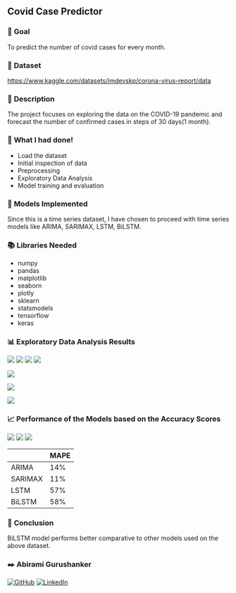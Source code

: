 ## **Covid Case Predictor**

### 🎯 **Goal**
To predict the number of covid cases for every month.

### 🧵 **Dataset**
https://www.kaggle.com/datasets/imdevskp/corona-virus-report/data

### 🧾 **Description**
The project focuses on exploring the data on the COVID-19 pandemic and forecast the number of confirmed cases in steps of 30 days(1 month).

### 🧮 **What I had done!**

- Load the dataset
- Initial inspection of data
- Preprocessing
- Exploratory Data Analysis
- Model training and evaluation

### 🚀 **Models Implemented**

Since this is a time series dataset, I have chosen to proceed with time series models like ARIMA, SARIMAX, LSTM, BiLSTM.

### 📚 **Libraries Needed**
- numpy
- pandas
- matplotlib
- seaborn
- plotly
- sklearn
- statsmodels
- tensorflow
- keras


### 📊 **Exploratory Data Analysis Results**
![](Images/EDA1.png)
![](Images/EDA2.png)
![](Images/EDA3.png)
![](Images/EDA4.png)

![](Images/EDA5.png)

![](Images/EDA6.png)

![](Images/newplot.png)



### 📈 **Performance of the Models based on the Accuracy Scores**

![](Images/ARIMA.png)
![](Images/SARIMAX.png)
![](Images/LSTM.png)


|                    |   MAPE    |
|--------------------|---------------|
|      ARIMA        |     14%       |  
|     SARIMAX       |     11%       |
|    LSTM    |     57%       |
|    BiLSTM    |     58%       |   


### 📢 **Conclusion**
BiLSTM model performs better comparative to other models used on the above dataset.



### ✒️ Abirami Gurushanker

[![GitHub](https://img.shields.io/badge/GitHub-100000?style=for-the-badge&logo=github&logoColor=white)](https://github.com/A-b-i-r-a-m-i-G-S)
[![LinkedIn](https://img.shields.io/badge/LinkedIn-0077B5?style=for-the-badge&logo=linkedin&logoColor=white)](https://www.linkedin.com/in/abirami-gurushanker-b549a725a)

